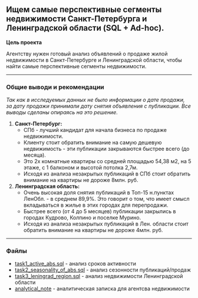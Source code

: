 ## Ищем самые перспективные сегменты недвижимости Санкт-Петербурга и Ленинградской области (SQL + Ad-hoc).
**Цель проекта**

Агентству нужен готовый анализ объявлений о продаже жилой недвижимости в Санкт-Петербурге и Ленинградской области, 
чтобы найти самые перспективные сегменты недвижимости.
***
### Общие выводи и рекомендации
*Так как в исследуемых данных не было информации о дате продажи, за дату продажи принимали дату снятия объявления с публикации. Все выводы сделаны опираясь на это решение.*
1. **Санкт-Петербург:**
   - СПб - лучший кандидат для начала бизнеса по продаже недвижимости.
   - Клиенту стоит обратить внимание на самую дешевую недвижимость - эти публикации закрываются быстрее всего (до месяца).
   - Это 2х комнатные квартиры со средней площадью 54,38 м2, на 5 этаже, с 1 балконом и высотой потолка 2,7м.
   - Исходя из анализа незакрытых публикаций в СПб стоит обратить внимание на квартиры не дороже 8млн. руб.
2. **Ленинградская область:**
   - Очень высокая доля снятия публикаций в Топ-15 н.пунктах ЛенОбл. - в среднем 89,9%.
   Это говорит о том, что имеет смысл вкладываться в жилье в этих городах для перепродажи.
   - Быстрее всего (от 4 до 5 месяцев) публикации закрылись в городах Кудрово, Колпино и поселке Мурино.
   - Исходя из анализа незакрытых публикаций в Лен. области стоит обратить внимание на квартиры не дороже 4млн. руб.
***
### Файлы
* [task1_active_abs.sql](https://github.com/Zaytsev-V/data-analytics-portfolio/blob/main/PRACTICUM/estate_ad_hoc_sql/task1_active_ads.sql) - анализ сроков активности
* [task2_seasonality_of_abs.sql](https://github.com/Zaytsev-V/data-analytics-portfolio/blob/main/PRACTICUM/estate_ad_hoc_sql/task2_seasonality_of_ads.sql) - анализ сезонности публикаций/продаж
* [task3_leningrad_region.sql](https://github.com/Zaytsev-V/data-analytics-portfolio/blob/main/PRACTICUM/estate_ad_hoc_sql/task3_leningrad_region.sql) - анализ недвижимости Ленинградской области
* [analytical_note](https://github.com/Zaytsev-V/data-analytics-portfolio/blob/main/PRACTICUM/estate_ad_hoc_sql/analytical_note..pdf) - аналитическая записка для агентсва недвижимости

